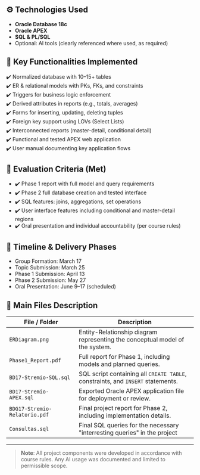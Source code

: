 
## ⚙️ Technologies Used

- **Oracle Database 18c**
- **Oracle APEX**
- **SQL & PL/SQL**
- Optional: AI tools (clearly referenced where used, as required)

## 🧪 Key Functionalities Implemented

✔️ Normalized database with 10–15+ tables  
✔️ ER & relational models with PKs, FKs, and constraints  
✔️ Triggers for business logic enforcement  
✔️ Derived attributes in reports (e.g., totals, averages)  
✔️ Forms for inserting, updating, deleting tuples  
✔️ Foreign key support using LOVs (Select Lists)  
✔️ Interconnected reports (master-detail, conditional detail)  
✔️ Functional and tested APEX web application  
✔️ User manual documenting key application flows

## 🧾 Evaluation Criteria (Met)

- ✔️ Phase 1 report with full model and query requirements
- ✔️ Phase 2 full database creation and tested interface
- ✔️ SQL features: joins, aggregations, set operations
- ✔️ User interface features including conditional and master-detail regions
- ✔️ Oral presentation and individual accountability (per course rules)

## 📅 Timeline & Delivery Phases

- Group Formation: March 17  
- Topic Submission: March 25  
- Phase 1 Submission: April 13  
- Phase 2 Submission: May 27  
- Oral Presentation: June 9–17 (scheduled)

## 📂 Main Files Description

| File / Folder                | Description                                                                     |
| ---------------------------- | ------------------------------------------------------------------------------- |
| `ERDiagram.png`              | Entity-Relationship diagram representing the conceptual model of the system.    |
| `Phase1_Report.pdf`          | Full report for Phase 1, including models and planned queries.                  |
| `BD17-Stremio-SQL.sql`       | SQL script containing all `CREATE TABLE`, constraints, and `INSERT` statements. |
| `BD17-Stremio-APEX.sql`      | Exported Oracle APEX application file for deployment or review.                 |
| `BDG17-Stremio-Relatorio.pdf`| Final project report for Phase 2, including implementation details.             |
| `Consultas.sql`              | Final SQL queries for the necessary "interresting queries" in the project       |


---

> **Note**: All project components were developed in accordance with course rules. Any AI usage was documented and limited to permissible scope.
